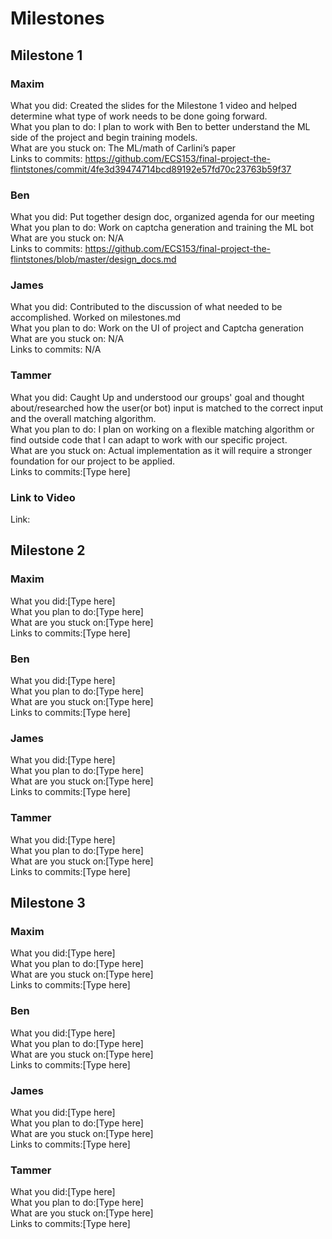 # Milestones

## Milestone 1

### Maxim
What you did: Created the slides for the Milestone 1 video and helped determine what type of work needs to be done going forward.\
What you plan to do: I plan to work with Ben to better understand the ML side of the project and begin training models.\
What are you stuck on: The ML/math of Carlini’s paper\
Links to commits: https://github.com/ECS153/final-project-the-flintstones/commit/4fe3d39474714bcd89192e57fd70c23763b59f37

### Ben
What you did: Put together design doc, organized agenda for our meeting\
What you plan to do: Work on captcha generation and training the ML bot\
What are you stuck on: N/A\
Links to commits: https://github.com/ECS153/final-project-the-flintstones/blob/master/design_docs.md

### James
What you did: Contributed to the discussion of what needed to be accomplished. Worked on milestones.md\
What you plan to do: Work on the UI of project and Captcha generation\
What are you stuck on: N/A\
Links to commits: N/A

### Tammer
What you did: Caught Up and understood our groups' goal and thought about/researched how the user(or bot) input is matched to the correct input and the overall matching algorithm.\
What you plan to do: I plan on working on a flexible matching algorithm or find outside code that I can adapt to work with our specific project.\
What are you stuck on: Actual implementation as it will require a stronger foundation for our project to be applied. \
Links to commits:[Type here]

### Link to Video
Link: 

## Milestone 2

### Maxim
What you did:[Type here]\
What you plan to do:[Type here]\
What are you stuck on:[Type here]\
Links to commits:[Type here]

### Ben
What you did:[Type here]\
What you plan to do:[Type here]\
What are you stuck on:[Type here]\
Links to commits:[Type here]

### James
What you did:[Type here]\
What you plan to do:[Type here]\
What are you stuck on:[Type here]\
Links to commits:[Type here]

### Tammer
What you did:[Type here]\
What you plan to do:[Type here]\
What are you stuck on:[Type here]\
Links to commits:[Type here]

## Milestone 3

### Maxim
What you did:[Type here]\
What you plan to do:[Type here]\
What are you stuck on:[Type here]\
Links to commits:[Type here]

### Ben
What you did:[Type here]\
What you plan to do:[Type here]\
What are you stuck on:[Type here]\
Links to commits:[Type here]

### James
What you did:[Type here]\
What you plan to do:[Type here]\
What are you stuck on:[Type here]\
Links to commits:[Type here]

### Tammer
What you did:[Type here]\
What you plan to do:[Type here]\
What are you stuck on:[Type here]\
Links to commits:[Type here]
